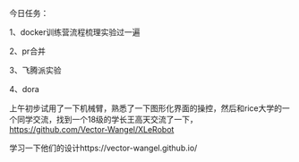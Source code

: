 今日任务：

1、docker训练营流程梳理实验过一遍

2、pr合并

3、飞腾派实验

4、dora

上午初步试用了一下机械臂，熟悉了一下图形化界面的操控，然后和rice大学的一个同学交流，找到一个18级的学长王高天交流了一下，https://github.com/Vector-Wangel/XLeRobot

学习一下他们的设计https://vector-wangel.github.io/
